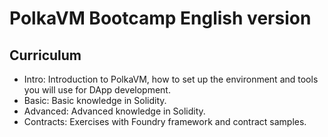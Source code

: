 # PolkaVM Bootcamp English version

## Curriculum
- Intro: Introduction to PolkaVM, how to set up the environment and tools you will use for DApp development.
- Basic: Basic knowledge in Solidity.
- Advanced: Advanced knowledge in Solidity.
- Contracts: Exercises with Foundry framework and contract samples.
